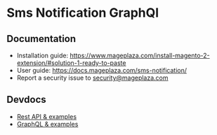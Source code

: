 # Sms Notification GraphQl

## Documentation

- Installation guide: https://www.mageplaza.com/install-magento-2-extension/#solution-1-ready-to-paste
- User guide: https://docs.mageplaza.com/sms-notification/
- Report a security issue to security@mageplaza.com

## Devdocs

- [Rest API & examples](https://documenter.getpostman.com/view/10589000/T1LPCRuN)
- [GraphQL & examples](https://documenter.getpostman.com/view/10589000/TVmFifTs)
